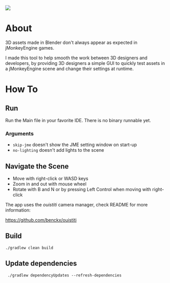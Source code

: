 <a href="https://paypal.me/benckx/2">
<img src="https://img.shields.io/badge/Donate-PayPal-green.svg"/>
</a>

# About

3D assets made in Blender don't always appear as expected in jMonkeyEngine games.

I made this tool to help smooth the work between 3D designers and developers, by providing 3D designers a simple GUI to
quickly test assets in a jMonkeyEngine scene and change their settings at runtime.

# How To

## Run

Run the Main file in your favorite IDE. There is no binary runnable yet.

### Arguments

- `skip-jme` doesn't show the JME setting window on start-up
- `no-lighting` doesn't add lights to the scene

## Navigate the Scene

- Move with right-click or WASD keys
- Zoom in and out with mouse wheel
- Rotate with B and N or by pressing Left Control when moving with right-click

The app uses the *ouistiti* camera manager, check README for more information:

https://github.com/benckx/ouistiti

## Build

```
./gradlew clean build
```

## Update dependencies

```
 ./gradlew dependencyUpdates --refresh-dependencies
```

